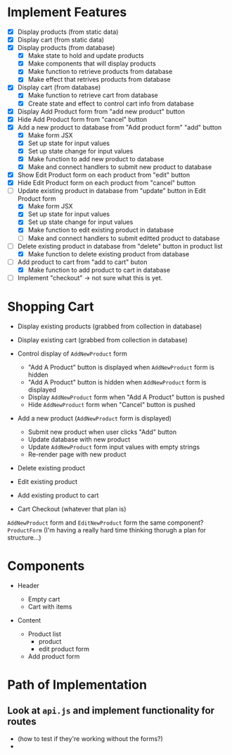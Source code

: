# Implement Features
- [x] Display products (from static data)
- [x] Display cart (from static data)
- [x] Display products (from database)
  - [x] Make state to hold and update products
  - [x] Make components that will display products
  - [x] Make function to retrieve products from database
  - [x] Make effect that retrives products from database
- [x] Display cart (from database)
  - [x] Make function to retrieve cart from database
  - [x] Create state and effect to control cart info from database
- [x] Display Add Product form from "add new product" button
- [x] Hide Add Product form from "cancel" button
- [x] Add a new product to database from "Add product form" "add" button
  - [x] Make form JSX
  - [x] Set up state for input values
  - [x] Set up state change for input values 
  - [x] Make function to add new product to database
  - [x] Make and connect handlers to submit new product to database
- [x] Show Edit Product form on each product from "edit" button
- [x] Hide Edit Product form on each product from "cancel" button
- [ ] Update existing product in database from "update" button in Edit Product form
  - [x] Make form JSX
  - [x] Set up state for input values
  - [x] Set up state change for input values
  - [x] Make function to edit existing product in database
  - [ ] Make and connect handlers to submit editted product to database
- [ ] Delete existing product in database from "delete" button in product list
  - [x] Make function to delete existing product from database
- [ ] Add product to cart from "add to cart" buton
  - [x] Make function to add product to cart in database
- [ ] Implement "checkout" -> not sure what this is yet. 

# Shopping Cart
- Display existing products (grabbed from collection in database)
- Display existing cart (grabbed from collection in database)

- Control display of `AddNewProduct` form
  - "Add A Product" button is displayed when `AddNewProduct` form is hidden
  - "Add A Product" button is hidden when `AddNewProduct` form is displayed
  - Display `AddNewProduct` form when "Add A Product" button is pushed 
  - Hide `AddNewProduct` form when "Cancel" button is pushed

- Add a new product (`AddNewProduct` form is displayed)
  - Submit new product when user clicks "Add" button
  - Update database with new product
  - Update `AddNewProduct` form input values with empty strings
  - Re-render page with new product

- Delete existing product
- Edit existing product
- Add existing product to cart 
- Cart Checkout (whatever that plan is)

`AddNewProduct` form and `EditNewProduct` form the same component? `ProductForm`
(I'm having a really hard time thinking thorugh a plan for structure...)

# Components 
- Header
  - Empty cart
  - Cart with items

- Content
  - Product list 
    - product 
    - edit product form
  - Add product form 


# Path of Implementation
## Look at `api.js` and implement functionality for routes
- (how to test if they're working without the forms?)
- 